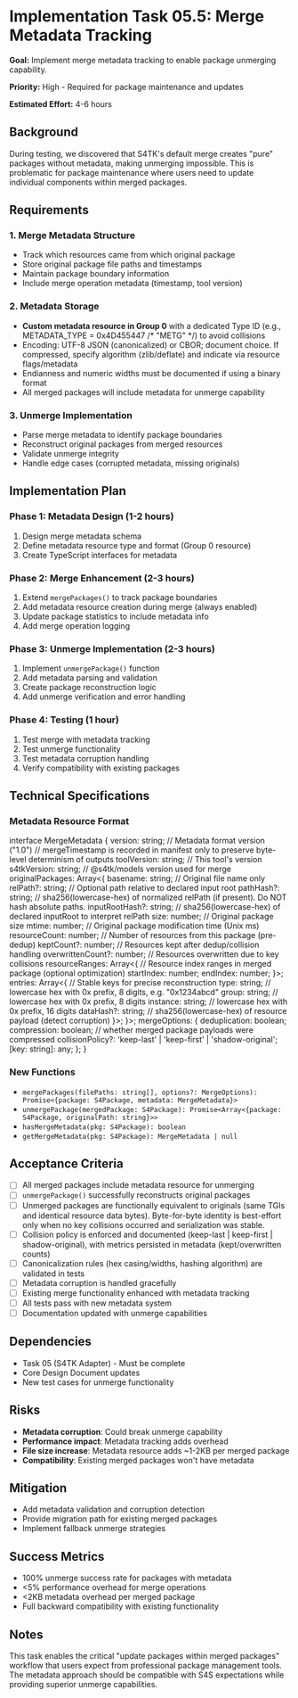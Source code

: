 # Implementation Task 05.5: Merge Metadata Tracking

**Goal:** Implement merge metadata tracking to enable package unmerging capability.

**Priority:** High - Required for package maintenance and updates

**Estimated Effort:** 4-6 hours

## Background

During testing, we discovered that S4TK's default merge creates "pure" packages without metadata, making unmerging impossible. This is problematic for package maintenance where users need to update individual components within merged packages.

## Requirements

### 1. Merge Metadata Structure
- Track which resources came from which original package
- Store original package file paths and timestamps
- Maintain package boundary information
- Include merge operation metadata (timestamp, tool version)

### 2. Metadata Storage
- **Custom metadata resource in Group 0** with a dedicated Type ID (e.g., METADATA_TYPE = 0x4D455447 /* "METG" */) to avoid collisions
- Encoding: UTF-8 JSON (canonicalized) or CBOR; document choice. If compressed, specify algorithm (zlib/deflate) and indicate via resource flags/metadata
- Endianness and numeric widths must be documented if using a binary format
- All merged packages will include metadata for unmerge capability

### 3. Unmerge Implementation
- Parse merge metadata to identify package boundaries
- Reconstruct original packages from merged resources
- Validate unmerge integrity
- Handle edge cases (corrupted metadata, missing originals)

## Implementation Plan

### Phase 1: Metadata Design (1-2 hours)
1. Design merge metadata schema
2. Define metadata resource type and format (Group 0 resource)
3. Create TypeScript interfaces for metadata

### Phase 2: Merge Enhancement (2-3 hours)
1. Extend `mergePackages()` to track package boundaries
2. Add metadata resource creation during merge (always enabled)
3. Update package statistics to include metadata info
4. Add merge operation logging

### Phase 3: Unmerge Implementation (2-3 hours)
1. Implement `unmergePackage()` function
2. Add metadata parsing and validation
3. Create package reconstruction logic
4. Add unmerge verification and error handling

### Phase 4: Testing (1 hour)
1. Test merge with metadata tracking
2. Test unmerge functionality
3. Test metadata corruption handling
4. Verify compatibility with existing packages

## Technical Specifications

### Metadata Resource Format
interface MergeMetadata {
  version: string;           // Metadata format version ("1.0")
  // mergeTimestamp is recorded in manifest only to preserve byte-level determinism of outputs
  toolVersion: string;       // This tool's version
  s4tkVersion: string;       // @s4tk/models version used for merge
  originalPackages: Array<{
    basename: string;        // Original file name only
    relPath?: string;        // Optional path relative to declared input root
    pathHash?: string;       // sha256(lowercase-hex) of normalized relPath (if present). Do NOT hash absolute paths.
    inputRootHash?: string;  // sha256(lowercase-hex) of declared inputRoot to interpret relPath
    size: number;            // Original package size
    mtime: number;           // Original package modification time (Unix ms)
    resourceCount: number;   // Number of resources from this package (pre-dedup)
    keptCount?: number;      // Resources kept after dedup/collision handling
    overwrittenCount?: number; // Resources overwritten due to key collisions
    resourceRanges: Array<{  // Resource index ranges in merged package (optional optimization)
      startIndex: number;
      endIndex: number;
    }>;
    entries: Array<{         // Stable keys for precise reconstruction
      type: string;          // lowercase hex with 0x prefix, 8 digits, e.g. "0x1234abcd"
      group: string;         // lowercase hex with 0x prefix, 8 digits
      instance: string;      // lowercase hex with 0x prefix, 16 digits
      dataHash?: string;     // sha256(lowercase-hex) of resource payload (detect corruption)
    }>;
  }>;
  mergeOptions: {
    deduplication: boolean;
    compression: boolean;    // whether merged package payloads were compressed
    collisionPolicy?: 'keep-last' | 'keep-first' | 'shadow-original';
    [key: string]: any;
  };
}

### New Functions
- `mergePackages(filePaths: string[], options?: MergeOptions): Promise<{package: S4Package, metadata: MergeMetadata}>`
- `unmergePackage(mergedPackage: S4Package): Promise<Array<{package: S4Package, originalPath: string}>>`
- `hasMergeMetadata(pkg: S4Package): boolean`
- `getMergeMetadata(pkg: S4Package): MergeMetadata | null`

## Acceptance Criteria

- [ ] All merged packages include metadata resource for unmerging
- [ ] `unmergePackage()` successfully reconstructs original packages
- [ ] Unmerged packages are functionally equivalent to originals (same TGIs and identical resource data bytes). Byte-for-byte identity is best-effort only when no key collisions occurred and serialization was stable.
- [ ] Collision policy is enforced and documented (keep-last | keep-first | shadow-original), with metrics persisted in metadata (kept/overwritten counts)
- [ ] Canonicalization rules (hex casing/widths, hashing algorithm) are validated in tests
- [ ] Metadata corruption is handled gracefully
- [ ] Existing merge functionality enhanced with metadata tracking
- [ ] All tests pass with new metadata system
- [ ] Documentation updated with unmerge capabilities

## Dependencies

- Task 05 (S4TK Adapter) - Must be complete
- Core Design Document updates
- New test cases for unmerge functionality

## Risks

- **Metadata corruption**: Could break unmerge capability
- **Performance impact**: Metadata tracking adds overhead
- **File size increase**: Metadata resource adds ~1-2KB per merged package
- **Compatibility**: Existing merged packages won't have metadata

## Mitigation

- Add metadata validation and corruption detection
- Provide migration path for existing merged packages
- Implement fallback unmerge strategies

## Success Metrics

- 100% unmerge success rate for packages with metadata
- <5% performance overhead for merge operations
- <2KB metadata overhead per merged package
- Full backward compatibility with existing functionality

## Notes

This task enables the critical "update packages within merged packages" workflow that users expect from professional package management tools. The metadata approach should be compatible with S4S expectations while providing superior unmerge capabilities.
